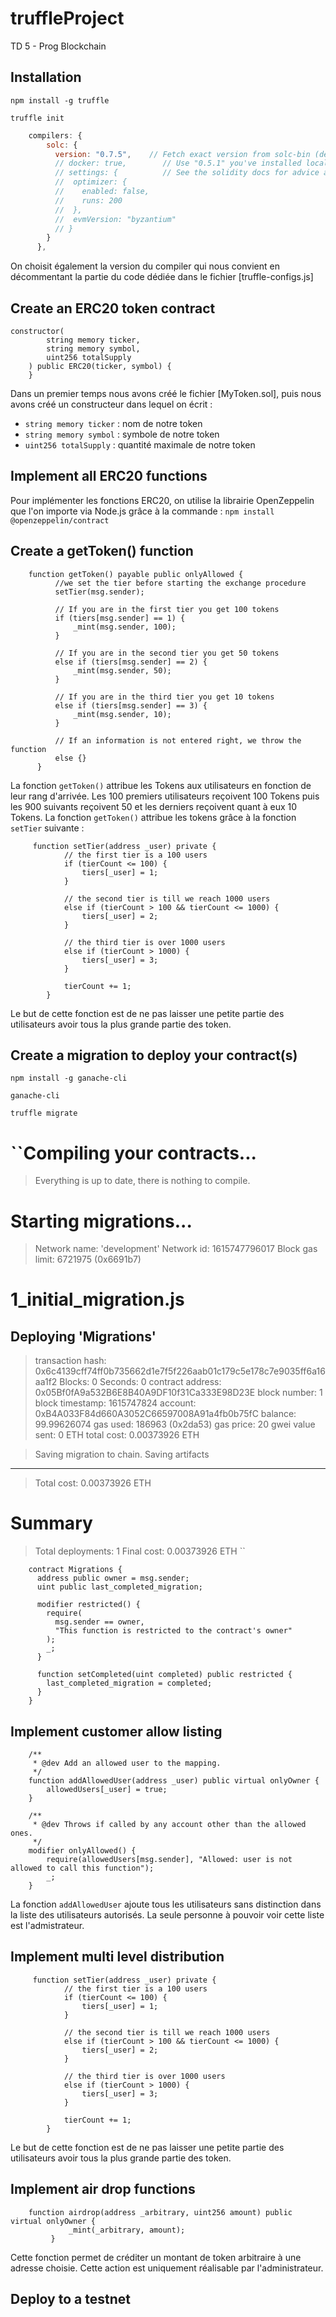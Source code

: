 # truffleProject
TD 5 - Prog Blockchain

## Installation

``npm install -g truffle``

``truffle init``
```javascript
    compilers: {
        solc: {
          version: "0.7.5",    // Fetch exact version from solc-bin (default: truffle's version)
          // docker: true,        // Use "0.5.1" you've installed locally with docker (default: false)
          // settings: {          // See the solidity docs for advice about optimization and evmVersion
          //  optimizer: {
          //    enabled: false,
          //    runs: 200
          //  },
          //  evmVersion: "byzantium"
          // }
        }
      },
```
On choisit également la version du compiler qui nous convient en décommentant la partie du code dédiée dans le fichier [truffle-configs.js]


## Create an ERC20 token contract

```solidity
constructor(
        string memory ticker,
        string memory symbol,
        uint256 totalSupply
    ) public ERC20(ticker, symbol) {
    }
```

Dans un premier temps nous avons créé le fichier [MyToken.sol], puis nous avons créé un constructeur dans lequel on écrit :
* ``string memory ticker`` : nom de notre token
* ``string memory symbol`` : symbole de notre token
* ``uint256 totalSupply`` : quantité maximale de notre token

## Implement all ERC20 functions

Pour implémenter les fonctions ERC20, on utilise la librairie OpenZeppelin que l'on importe via Node.js grâce à la commande : ``npm install @openzeppelin/contract``

## Create a getToken() function
```solidity
    function getToken() payable public onlyAllowed {
          //we set the tier before starting the exchange procedure
          setTier(msg.sender);

          // If you are in the first tier you get 100 tokens
          if (tiers[msg.sender] == 1) {
              _mint(msg.sender, 100);
          }

          // If you are in the second tier you get 50 tokens
          else if (tiers[msg.sender] == 2) {
              _mint(msg.sender, 50);
          }

          // If you are in the third tier you get 10 tokens
          else if (tiers[msg.sender] == 3) {
              _mint(msg.sender, 10);
          }

          // If an information is not entered right, we throw the function
          else {}
      }
 ``` 
La fonction ``getToken()`` attribue les Tokens aux utilisateurs en fonction de leur rang d'arrivée. Les 100 premiers utilisateurs reçoivent 100 Tokens puis les 900 suivants reçoivent 50 et les derniers reçoivent quant à eux 10 Tokens. La fonction ``getToken()`` attribue les tokens grâce à la fonction ``setTier`` suivante :

```solidity
     function setTier(address _user) private {
            // the first tier is a 100 users
            if (tierCount <= 100) {
                tiers[_user] = 1;
            }

            // the second tier is till we reach 1000 users
            else if (tierCount > 100 && tierCount <= 1000) {
                tiers[_user] = 2;
            }

            // the third tier is over 1000 users
            else if (tierCount > 1000) {
                tiers[_user] = 3;
            }

            tierCount += 1;
        }
```      

Le but de cette fonction est de ne pas laisser une petite partie des utilisateurs avoir tous la plus grande partie des token.
 
## Create a migration to deploy your contract(s)

``npm install -g ganache-cli``

``ganache-cli``

``truffle migrate``

``Compiling your contracts...
===========================
> Everything is up to date, there is nothing to compile.



Starting migrations...
======================
> Network name:    'development'
> Network id:      1615747796017
> Block gas limit: 6721975 (0x6691b7)


1_initial_migration.js
======================

   Deploying 'Migrations'
   ----------------------
   > transaction hash:    0x6c4139cff74ff0b735662d1e7f5f226aab01c179c5e178c7e9035ff6a16aa1f2
   > Blocks: 0            Seconds: 0
   > contract address:    0x05Bf0fA9a532B6E8B40A9DF10f31Ca333E98D23E
   > block number:        1
   > block timestamp:     1615747824
   > account:             0xB4A033F84d660A3052C66597008A91a4fb0b75fC
   > balance:             99.99626074
   > gas used:            186963 (0x2da53)
   > gas price:           20 gwei
   > value sent:          0 ETH
   > total cost:          0.00373926 ETH


   > Saving migration to chain.
   > Saving artifacts
   -------------------------------------
   > Total cost:          0.00373926 ETH


Summary
=======
> Total deployments:   1
> Final cost:          0.00373926 ETH
``

```solidity
    contract Migrations {
      address public owner = msg.sender;
      uint public last_completed_migration;

      modifier restricted() {
        require(
          msg.sender == owner,
          "This function is restricted to the contract's owner"
        );
        _;
      }

      function setCompleted(uint completed) public restricted {
        last_completed_migration = completed;
      }
    }
```
## Implement customer allow listing

```solidity
    /**
     * @dev Add an allowed user to the mapping.
     */
    function addAllowedUser(address _user) public virtual onlyOwner {
        allowedUsers[_user] = true;
    }

    /**
     * @dev Throws if called by any account other than the allowed ones.
     */
    modifier onlyAllowed() {
        require(allowedUsers[msg.sender], "Allowed: user is not allowed to call this function");
        _;
    }
```

La fonction ``addAllowedUser`` ajoute tous les utilisateurs sans distinction dans la liste des utilisateurs autorisés. La seule personne à pouvoir voir cette liste est l'admistrateur.

## Implement multi level distribution

```solidity
     function setTier(address _user) private {
            // the first tier is a 100 users
            if (tierCount <= 100) {
                tiers[_user] = 1;
            }

            // the second tier is till we reach 1000 users
            else if (tierCount > 100 && tierCount <= 1000) {
                tiers[_user] = 2;
            }

            // the third tier is over 1000 users
            else if (tierCount > 1000) {
                tiers[_user] = 3;
            }

            tierCount += 1;
        }
```      

Le but de cette fonction est de ne pas laisser une petite partie des utilisateurs avoir tous la plus grande partie des token.

## Implement air drop functions

```solidity
    function airdrop(address _arbitrary, uint256 amount) public virtual onlyOwner {
             _mint(_arbitrary, amount);
         }
```  

Cette fonction permet de créditer un montant de token arbitraire à une adresse choisie. Cette action est uniquement réalisable par l'administrateur.

## Deploy to a testnet

